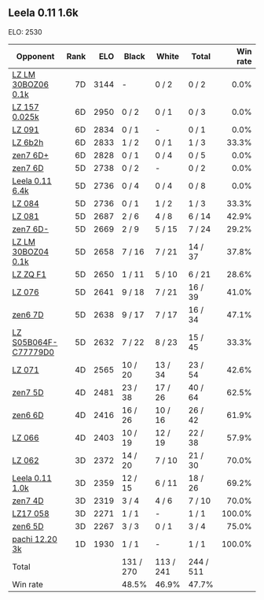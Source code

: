 ## Leela 0.11 1.6k ##

ELO: 2530

Opponent | Rank | ELO | Black | White | Total | Win rate
---------|-----:|----:|-------|-------|-------|-------:
[LZ LM 30BOZ06 0.1k](LZ%20LM%2030BOZ06%200.1k.md) | 7D | 3144 | - | 0 / 2 | 0 / 2 | 0.0%
[LZ 157 0.025k](LZ%20157%200.025k.md) | 6D | 2950 | 0 / 2 | 0 / 1 | 0 / 3 | 0.0%
[LZ 091](LZ%20091.md) | 6D | 2834 | 0 / 1 | - | 0 / 1 | 0.0%
[LZ 6b2h](LZ%206b2h.md) | 6D | 2833 | 1 / 2 | 0 / 1 | 1 / 3 | 33.3%
[zen7 6D+](zen7%206D+.md) | 6D | 2828 | 0 / 1 | 0 / 4 | 0 / 5 | 0.0%
[zen7 6D](zen7%206D.md) | 5D | 2738 | 0 / 2 | - | 0 / 2 | 0.0%
[Leela 0.11 6.4k](Leela%200.11%206.4k.md) | 5D | 2736 | 0 / 4 | 0 / 4 | 0 / 8 | 0.0%
[LZ 084](LZ%20084.md) | 5D | 2736 | 0 / 1 | 1 / 2 | 1 / 3 | 33.3%
[LZ 081](LZ%20081.md) | 5D | 2687 | 2 / 6 | 4 / 8 | 6 / 14 | 42.9%
[zen7 6D-](zen7%206D-.md) | 5D | 2669 | 2 / 9 | 5 / 15 | 7 / 24 | 29.2%
[LZ LM 30BOZ04 0.1k](LZ%20LM%2030BOZ04%200.1k.md) | 5D | 2658 | 7 / 16 | 7 / 21 | 14 / 37 | 37.8%
[LZ ZQ F1](LZ%20ZQ%20F1.md) | 5D | 2650 | 1 / 11 | 5 / 10 | 6 / 21 | 28.6%
[LZ 076](LZ%20076.md) | 5D | 2641 | 9 / 18 | 7 / 21 | 16 / 39 | 41.0%
[zen6 7D](zen6%207D.md) | 5D | 2638 | 9 / 17 | 7 / 17 | 16 / 34 | 47.1%
[LZ S05B064F-C77779D0](LZ%20S05B064F-C77779D0.md) | 5D | 2632 | 7 / 22 | 8 / 23 | 15 / 45 | 33.3%
[LZ 071](LZ%20071.md) | 4D | 2565 | 10 / 20 | 13 / 34 | 23 / 54 | 42.6%
[zen7 5D](zen7%205D.md) | 4D | 2481 | 23 / 38 | 17 / 26 | 40 / 64 | 62.5%
[zen6 6D](zen6%206D.md) | 4D | 2416 | 16 / 26 | 10 / 16 | 26 / 42 | 61.9%
[LZ 066](LZ%20066.md) | 4D | 2403 | 10 / 19 | 12 / 19 | 22 / 38 | 57.9%
[LZ 062](LZ%20062.md) | 3D | 2372 | 14 / 20 | 7 / 10 | 21 / 30 | 70.0%
[Leela 0.11 1.0k](Leela%200.11%201.0k.md) | 3D | 2359 | 12 / 15 | 6 / 11 | 18 / 26 | 69.2%
[zen7 4D](zen7%204D.md) | 3D | 2319 | 3 / 4 | 4 / 6 | 7 / 10 | 70.0%
[LZ17 058](LZ17%20058.md) | 3D | 2271 | 1 / 1 | - | 1 / 1 | 100.0%
[zen6 5D](zen6%205D.md) | 3D | 2267 | 3 / 3 | 0 / 1 | 3 / 4 | 75.0%
[pachi 12.20 3k](pachi%2012.20%203k.md) | 1D | 1930 | 1 / 1 | - | 1 / 1 | 100.0%
Total | | | 131 / 270 | 113 / 241 | 244 / 511 | 
Win rate| | | 48.5% | 46.9% | 47.7% | 
